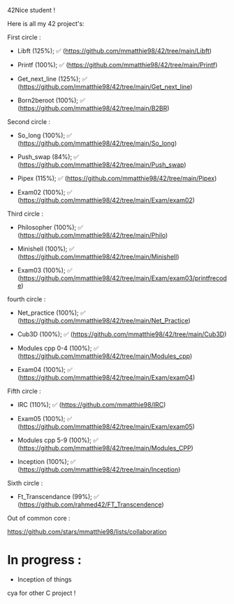 42Nice student !

Here is all my 42 project's:

First circle :

- Libft (125%); ✅
(https://github.com/mmatthie98/42/tree/main/Libft)

- Printf (100%); ✅
(https://github.com/mmatthie98/42/tree/main/Printf)

- Get_next_line (125%); ✅
(https://github.com/mmatthie98/42/tree/main/Get_next_line)

- Born2beroot (100%); ✅
(https://github.com/mmatthie98/42/tree/main/B2BR)

Second circle :

- So_long (100%); ✅
(https://github.com/mmatthie98/42/tree/main/So_long)

- Push_swap (84%); ✅
(https://github.com/mmatthie98/42/tree/main/Push_swap)

- Pipex (115%); ✅
(https://github.com/mmatthie98/42/tree/main/Pipex)

- Exam02 (100%); ✅ 
(https://github.com/mmatthie98/42/tree/main/Exam/exam02)

Third circle : 

- Philosopher (100%); ✅
(https://github.com/mmatthie98/42/tree/main/Philo)

- Minishell (100%); ✅
(https://github.com/mmatthie98/42/tree/main/Minishell)

- Exam03 (100%); ✅
(https://github.com/mmatthie98/42/tree/main/Exam/exam03/printfrecode)

fourth circle :

- Net_practice (100%); ✅
(https://github.com/mmatthie98/42/tree/main/Net_Practice)

- Cub3D (100%); ✅
(https://github.com/mmatthie98/42/tree/main/Cub3D)

- Modules cpp 0-4 (100%); ✅
(https://github.com/mmatthie98/42/tree/main/Modules_cpp)

- Exam04 (100%); ✅
 (https://github.com/mmatthie98/42/tree/main/Exam/exam04)

Fifth circle :

- IRC (110%); ✅
(https://github.com/mmatthie98/IRC)

- Exam05 (100%); ✅ (https://github.com/mmatthie98/42/tree/main/Exam/exam05) 

- Modules cpp 5-9 (100%); ✅ (https://github.com/mmatthie98/42/tree/main/Modules_CPP)
  
- Inception (100%); ✅ (https://github.com/mmatthie98/42/tree/main/Inception)

Sixth circle :

- Ft_Transcendance (99%); ✅ (https://github.com/rahmed42/FT_Transcendence)

Out of common core :
  
https://github.com/stars/mmatthie98/lists/collaboration

# In progress :

- Inception of things

cya for other C project ! 
